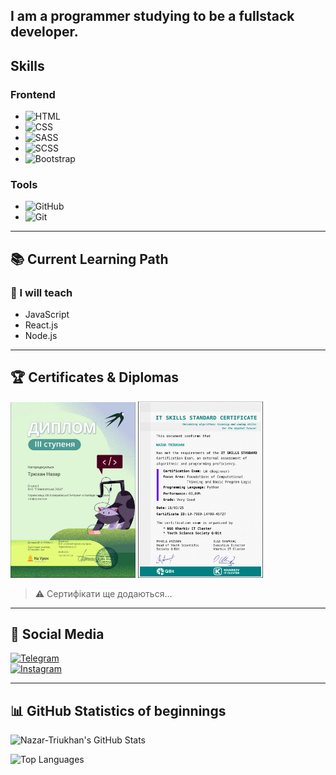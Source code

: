 ## I am a programmer studying to be a fullstack developer.
## Skills

### Frontend
- ![HTML](https://img.shields.io/badge/-HTML-E34F26?style=flat-square&logo=html5&logoColor=white)
- ![CSS](https://img.shields.io/badge/-CSS-1572B6?style=flat-square&logo=css3&logoColor=white)
- ![SASS](https://img.shields.io/badge/-SASS-CC6699?style=flat-square&logo=sass&logoColor=white)
- ![SCSS](https://img.shields.io/badge/-SCSS-CC6699?style=flat-square&logo=sass&logoColor=white)
- ![Bootstrap](https://img.shields.io/badge/-Bootstrap-7952B3?style=flat-square&logo=bootstrap&logoColor=white)

### Tools
- ![GitHub](https://img.shields.io/badge/-GitHub-181717?style=flat-square&logo=github&logoColor=white)
- ![Git](https://img.shields.io/badge/-Git-F05032?style=flat-square&logo=git&logoColor=white)

---

## 📚 Current Learning Path

### 🚀 I will teach
- JavaScript
- React.js 
- Node.js 

---

## 🏆 Certificates & Diplomas

  <img src="./image/IMAGE%202025-06-12%2015:42:10.jpg" alt="Certificate 1" width="200"/>
  <img src="./image/IMAGE%202025-06-12%2015:42:05.jpg" alt="Certificate 2" width="200"/>


> ⚠️ Сертифікати ще додаються...


---

## 🔗 Social Media

[![Telegram](https://img.shields.io/badge/Telegram-26A5E4?style=for-the-badge&logo=telegram&logoColor=white)](https://t.me/your-profile)  
[![Instagram](https://img.shields.io/badge/Instagram-E4405F?style=for-the-badge&logo=instagram&logoColor=white)](https://www.instagram.com/your-profile)

---

## 📊 GitHub Statistics of beginnings

![Nazar-Triukhan's GitHub Stats](https://github-readme-stats.vercel.app/api?username=Nazar-Triukhan&show_icons=true&theme=radical)

![Top Languages](https://github-readme-stats.vercel.app/api/top-langs/?username=Nazar-Triukhan&layout=compact&theme=radical)
